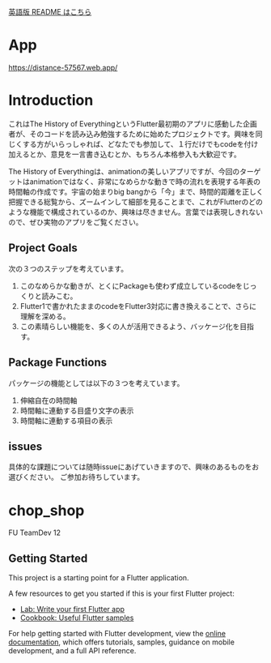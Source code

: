 [英語版 README はこちら](/README.md)

# App

https://distance-57567.web.app/

# Introduction

これはThe History of EverythingというFlutter最初期のアプリに感動した企画者が、そのコードを読み込み勉強するために始めたプロジェクトです。興味を同じくする方がいらっしゃれば、どなたでも参加して、１行だけでもcodeを付け加えるとか、意見を一言書き込むとか、もちろん本格参入も大歓迎です。

The History of Everythingは、animationの美しいアプリですが、今回のターゲットはanimationではなく、非常になめらかな動きで時の流れを表現する年表の時間軸の作成です。宇宙の始まりbig bangから「今」まで、時間的距離を正しく把握できる総覧から、ズームインして細部を見ることまで、これがFlutterのどのような機能で構成されているのか、興味は尽きません。言葉では表現しきれないので、ぜひ実物のアプリをご覧ください。

## Project Goals

次の３つのステップを考えています。
1. このなめらかな動きが、とくにPackageも使わず成立しているcodeをじっくりと読みこむ。
2. Flutter1で書かれたままのcodeをFlutter3対応に書き換えることで、さらに理解を深める。
3. この素晴らしい機能を、多くの人が活用できるよう、バッケージ化を目指す。

## Package Functions

パッケージの機能としては以下の３つを考えています。
1. 伸縮自在の時間軸
2. 時間軸に連動する目盛り文字の表示
3. 時間軸に連動する項目の表示

## issues

具体的な課題については随時issueにあげていきますので、興味のあるものをお選びください。
ご参加お待ちしています。

# chop_shop

FU TeamDev 12

## Getting Started

This project is a starting point for a Flutter application.

A few resources to get you started if this is your first Flutter project:

- [Lab: Write your first Flutter app](https://docs.flutter.dev/get-started/codelab)
- [Cookbook: Useful Flutter samples](https://docs.flutter.dev/cookbook)

For help getting started with Flutter development, view the
[online documentation](https://docs.flutter.dev/), which offers tutorials,
samples, guidance on mobile development, and a full API reference.